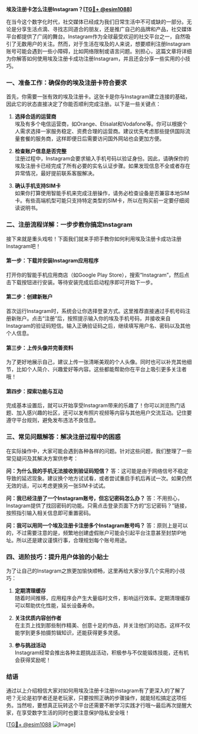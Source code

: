 **埃及注册卡怎么注册Instagram？[[TG💪+ @esim1088](https://t.me/s/esim1088)]**

在当今这个数字化时代，社交媒体已经成为我们日常生活中不可或缺的一部分。无论是分享生活点滴、寻找志同道合的朋友，还是推广自己的品牌和产品，社交媒体平台都提供了广阔的舞台。Instagram作为全球最受欢迎的社交平台之一，自然吸引了无数用户的关注。然而，对于生活在埃及的人来说，想要顺利注册Instagram账号可能会遇到一些小障碍，比如网络限制或语言问题。别担心，这篇文章将详细为你解答如何使用埃及注册卡成功注册Instagram，并且还会分享一些实用的小技巧。

### 一、准备工作：确保你的埃及注册卡符合要求

首先，你需要一张有效的埃及注册卡。这张卡是你与Instagram建立连接的基础，因此它的状态直接决定了你能否顺利完成注册。以下是一些关键点：

1. **选择合适的运营商**  
   埃及有多个电信运营商，如Orange、Etisalat和Vodafone等。你可以根据个人需求选择一家服务稳定、资费合理的运营商。建议优先考虑那些提供国际流量套餐的服务商，这样即便日后需要访问国外网站也会更加方便。

2. **检查账户信息是否完整**  
   注册过程中，Instagram会要求输入手机号码以验证身份。因此，请确保你的埃及注册卡已经完成了所有必要的实名认证步骤。如果发现信息不全或者存在异常情况，最好提前联系客服解决。

3. **确认手机支持SIM卡**  
   如果你打算使用智能手机来完成注册操作，请务必检查设备是否兼容本地SIM卡。有些高端机型可能只支持特定类型的SIM卡，所以在购买前一定要仔细阅读说明书。

### 二、注册流程详解：一步步教你搞定Instagram

接下来就是重头戏啦！下面我们就来手把手教你如何利用埃及注册卡成功注册Instagram吧！

#### 第一步：下载并安装Instagram应用程序
打开你的智能手机应用商店（如Google Play Store），搜索“Instagram”，然后点击下载按钮进行安装。等待安装完成后启动程序即可开始下一步。

#### 第二步：创建新账户
首次运行Instagram时，系统会让你选择登录方式。这里推荐直接通过手机号码注册新账户。点击“注册”后，按照提示输入你的埃及手机号码，并接收来自Instagram的验证码短信。输入正确验证码之后，继续填写用户名、密码以及其他个人信息。

#### 第三步：上传头像并完善资料
为了更好地展示自己，建议上传一张清晰美观的个人头像。同时也可以补充其他细节，比如个人简介、兴趣爱好等内容。这些都能帮助你在平台上吸引更多关注者哦！

#### 第四步：探索功能与互动
完成基本设置后，就可以开始享受Instagram带来的乐趣了！你可以浏览热门话题、加入感兴趣的社区，还可以发布照片视频等内容与其他用户交流互动。记住要遵守平台规则，避免发布违法不良信息。

### 三、常见问题解答：解决注册过程中的困惑

在实际操作中，大家可能会遇到各种各样的问题。针对这些问题，我们整理了一些常见疑问及其解决方案供参考：

**问：为什么我的手机无法接收到验证码短信？**
答：这可能是由于网络信号不稳定导致的延迟现象。建议换个地方试试看，或者尝试重启手机后再试一次。如果仍然无效的话，可以考虑更换另一张SIM卡试试。

**问：我已经注册了一个Instagram账号，但忘记密码怎么办？**
答：不用担心，Instagram提供了找回密码的功能。只需点击登录页面下方的“忘记密码？”链接，按照指引输入相关信息即可重置密码。

**问：我可以用同一个埃及注册卡注册多个Instagram账号吗？**
答：原则上是可以的，不过需要注意的是，频繁地创建虚假账户可能会引起平台注意甚至封禁IP地址。所以还是建议谨慎行事，合理规划每个账号用途。

### 四、进阶技巧：提升用户体验的小贴士

为了让自己的Instagram之旅更加愉快顺畅，这里再给大家分享几个实用的小技巧：

1. **定期清理缓存**  
   随着时间推移，应用程序会产生大量临时文件，影响运行效率。定期清理缓存可以帮助优化性能，延长设备寿命。

2. **关注优质内容创作者**  
   在主页上找到那些制作精美、创意十足的作品，并关注他们的动态。这样不仅能学到更多拍摄剪辑知识，还能获得更多灵感。

3. **参与挑战活动**  
   Instagram经常会推出各种主题挑战活动，积极参与不仅能锻炼技能，还有机会获得奖励呢！

### 结语

通过以上介绍相信大家对如何用埃及注册卡注册Instagram有了更深入的了解了吧？无论是初学者还是老玩家，只要按照正确的步骤操作，就能轻松搞定这项任务。当然啦，要想真正玩转这个平台还需要不断学习实践才行哦～最后再次提醒大家，在享受数字生活的同时也要注意保护隐私安全哦！

[[TG💪+ @esim1088](https://t.me/s/esim1088) ![Image](https://i.postimg.cc/4NQfJmqS/Snipaste-2025-05-13-00-14-12.png)]